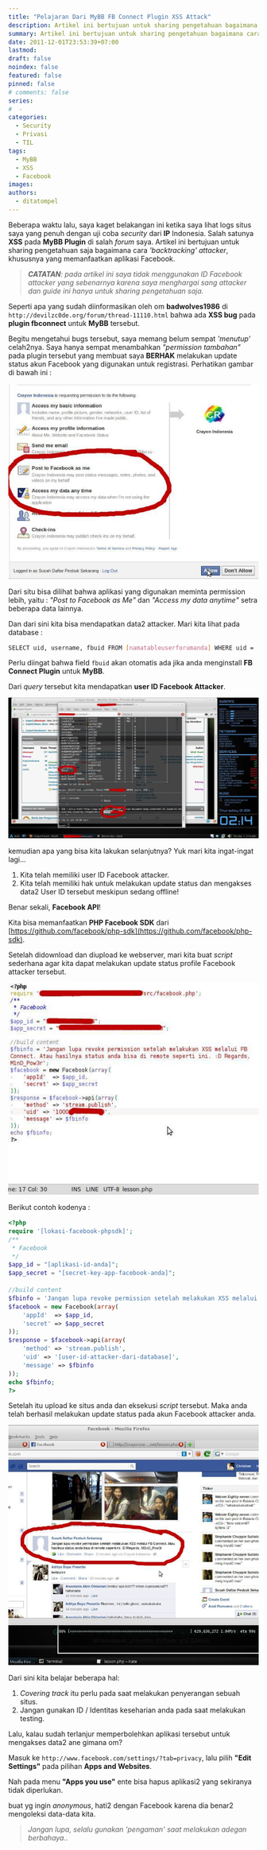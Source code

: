 ```yaml
---
title: "Pelajaran Dari MyBB FB Connect Plugin XSS Attack"
description: Artikel ini bertujuan untuk sharing pengetahuan bagaimana cara backtracking attacker, khususnya yang memanfaatkan aplikasi Facebook.
summary: Artikel ini bertujuan untuk sharing pengetahuan bagaimana cara backtracking attacker, khususnya yang memanfaatkan aplikasi Facebook.
date: 2011-12-01T23:53:39+07:00
lastmod:
draft: false
noindex: false
featured: false
pinned: false
# comments: false
series:
#  -
categories:
  - Security
  - Privasi
  - TIL
tags:
  - MyBB
  - XSS
  - Facebook
images:
authors:
  - ditatompel
---
```


Beberapa waktu lalu, saya kaget belakangan ini ketika saya lihat logs situs saya yang penuh dengan uji coba _security_ dari **IP** Indonesia. Salah satunya **XSS** pada **MyBB Plugin** di salah _forum_ saya. Artikel ini bertujuan untuk sharing pengetahuan saja bagaimana cara _'backtracking'_ _attacker_, khususnya yang memanfaatkan aplikasi Facebook.

> _**CATATAN**: pada artikel ini saya tidak menggunakan ID Facebook attacker yang sebenarnya karena saya menghargai sang attacker dan guide ini hanya untuk sharing pengetahuan saja._

Seperti apa yang sudah diinformasikan oleh om **badwolves1986** di `http://devilzc0de.org/forum/thread-11110.html` bahwa ada **XSS bug** pada **plugin fbconnect** untuk **MyBB** tersebut.

Begitu mengetahui bugs tersebut, saya memang belum sempat _'menutup'_ celah2nya. Saya hanya sempat menambahkan _"permission tambahan"_ pada plugin tersebut yang membuat saya **BERHAK** melakukan update status akun Facebook yang digunakan untuk registrasi. Perhatikan gambar di bawah ini :

![FB Connect Permission Request](fbconnect-xss1.jpg#center)

Dari situ bisa dilihat bahwa aplikasi yang digunakan meminta permission lebih, yaitu : _"Post to Facebook as Me"_ dan _"Access my data anytime"_ setra beberapa data lainnya.

Dan dari sini kita bisa mendapatkan data2 attacker. Mari kita lihat pada database :

```bash
SELECT uid, username, fbuid FROM [namatableuserforumanda] WHERE uid = '[uidattacker]'
```

Perlu diingat bahwa field `fbuid` akan otomatis ada jika anda menginstall **FB Connect Plugin** untuk **MyBB**.

Dari _query_ tersebut kita mendapatkan **user ID Facebook Attacker**.

![Hasil QUery SQL](fbconnect-xss2.jpg#center)

kemudian apa yang bisa kita lakukan selanjutnya? Yuk mari kita ingat-ingat lagi...

1. Kita telah memiliki user ID Facebook attacker.
2. Kita telah memiliki hak untuk melakukan update status dan mengakses data2 User ID tersebut meskipun sedang offline!

Benar sekali, **Facebook API**!

Kita bisa memanfaatkan **PHP Facebook SDK** dari [https://github.com/facebook/php-sdk](https://github.com/facebook/php-sdk).

Setelah didownload dan diupload ke webserver, mari kita buat _script_ sederhana agar kita dapat melakukan update status profile Facebook attacker tersebut.

![PHP Facebook SDK](fbconnect-xss3.jpg#center)

Berikut contoh kodenya :

```php
<?php
require '[lokasi-facebook-phpsdk]';
/**
 * Facebook
 */
$app_id = "[aplikasi-id-anda]";
$app_secret = "[secret-key-app-facebook-anda]";

//build content
$fbinfo = 'Jangan lupa revoke permission setelah melakukan XSS melalui FB Connect. Atau hasilnya status anda bisa di remote seperti ini. :D Regards, M1nD_Pow3r';
$facebook = new Facebook(array(
    'appId'  => $app_id,
    'secret' => $app_secret
));
$response = $facebook->api(array(
    'method' => 'stream.publish',
    'uid' => '[user-id-attacker-dari-database]',
    'message' => $fbinfo
));
echo $fbinfo;
?>
```

Setelah itu upload ke situs anda dan eksekusi _script_ tersebut. Maka anda telah berhasil melakukan update status pada akun Facebook attacker anda.

![Post menggunakan Facebook API](fbconnect-xss4.jpg#center)

Dari sini kita belajar beberapa hal:

1. _Covering track_ itu perlu pada saat melakukan penyerangan sebuah situs.
2. Jangan gunakan ID / Identitas keseharian anda pada saat melakukan testing.

Lalu, kalau sudah terlanjur memperbolehkan aplikasi tersebut untuk mengakses data2 ane gimana om?

Masuk ke `http://www.facebook.com/settings/?tab=privacy`, lalu pilih **"Edit Settings"** pada pilihan **Apps and Websites**.

Nah pada menu **"Apps you use"** ente bisa hapus aplikasi2 yang sekiranya tidak diperlukan.

buat yg ingin _anonymous_, hati2 dengan Facebook karena dia benar2 mengoleksi data-data kita.

> _Jangan lupa, selalu gunakan 'pengaman' saat melakukan adegan berbahaya.._

